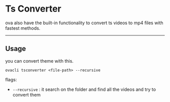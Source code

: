 # Ts Converter

ova also have the built-in functionality to convert ts videos to mp4 files with fastest methods.

---

## Usage

you can convert theme with this.

```
ovacli tsconverter <file-path> --recursive
```

flags:

- `--recursive` : it search on the folder and find all the videos and try to convert them
